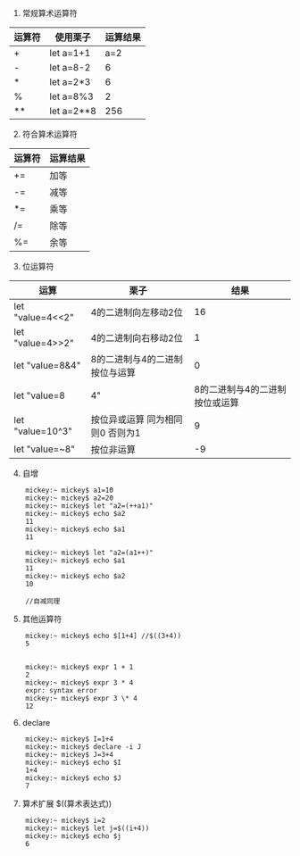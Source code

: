 1. 常规算术运算符

运算符 | 使用栗子 | 运算结果
--- | --- | ---
+ | let a=1+1 | a=2
- | let a=8-2 | 6
* | let a=2*3 | 6
% | let a=8%3 | 2
** | let a=2**8 | 256


2. 符合算术运算符

运算符 | 运算结果
--- | ---
 += | 加等
 -= | 减等
 *= | 乘等
 /= | 除等
 %= | 余等
 
3. 位运算符

运算 | 栗子 | 结果
--- | --- | ---
let "value=4<<2" | 4的二进制向左移动2位 | 16
let "value=4>>2" | 4的二进制向右移动2位 | 1
let "value=8&4" | 8的二进制与4的二进制按位与运算 | 0
let "value=8|4" | 8的二进制与4的二进制按位或运算 | 12
let "value=10^3" | 按位异或运算 同为相同则0 否则为1 | 9
let "value=~8" | 按位非运算 | -9

4. 自增
```    
    mickey:~ mickey$ a1=10
    mickey:~ mickey$ a2=20
    mickey:~ mickey$ let "a2=(++a1)"
    mickey:~ mickey$ echo $a2
    11
    mickey:~ mickey$ echo $a1
    11

    mickey:~ mickey$ let "a2=(a1++)"
    mickey:~ mickey$ echo $a1
    11
    mickey:~ mickey$ echo $a2
    10
    
    //自减同理
```    
5. 其他运算符
```    
    mickey:~ mickey$ echo $[1+4] //$((3+4))
    5
    
    
    mickey:~ mickey$ expr 1 + 1
    2
    mickey:~ mickey$ expr 3 * 4
    expr: syntax error
    mickey:~ mickey$ expr 3 \* 4
    12
```
6. declare
```
    mickey:~ mickey$ I=1+4
    mickey:~ mickey$ declare -i J
    mickey:~ mickey$ J=3+4
    mickey:~ mickey$ echo $I
    1+4
    mickey:~ mickey$ echo $J
    7
```    
7. 算术扩展   $((算术表达式))
```    
    mickey:~ mickey$ i=2
    mickey:~ mickey$ let j=$((i+4))
    mickey:~ mickey$ echo $j
    6
```